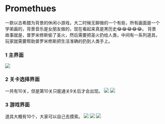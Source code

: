 # Promethues
一款以古希腊为背景的休闲小游戏，大二时候无聊做的一个有些，所有画面是一个学弟画的，背景音乐是女朋友做的，现在看起来真是黑历史😂😂😂😂😂。
背景故事就是，普罗米修斯偷了圣火，然后需要把圣火扔给人类，中间有一系列道具，玩家就需要帮助普罗米修斯把生活准确的扔到人类手上。
### 1 主界面
![](https://github.com/vailing/Promethues/blob/master/image/1.jpg)
### 2 关卡选择界面
一共有10关，但是第10关只能通关9关后才会出现。
![](https://github.com/vailing/Promethues/blob/master/image/2.jpg)
![](https://github.com/vailing/Promethues/blob/master/image/3.jpg)
### 3 游戏界面
道具大概有10个，大家可以自己去摸索。
![](https://github.com/vailing/Promethues/blob/master/image/4.jpg)
![](https://github.com/vailing/Promethues/blob/master/image/5.jpg)
![](https://github.com/vailing/Promethues/blob/master/image/6.jpg)

